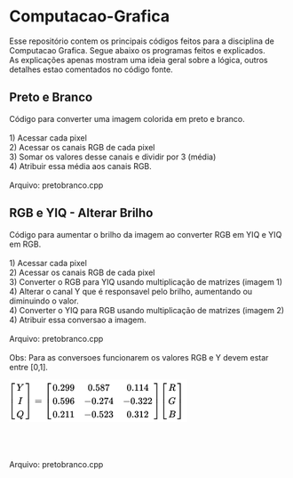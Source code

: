 # Computacao-Grafica

Esse repositório contem os principais códigos feitos para a disciplina de Computacao Grafica. Segue abaixo os programas feitos e explicados.
<br /> As explicações apenas mostram uma ideia geral sobre a lógica, outros detalhes estao comentados no código fonte.

<h2> Preto e Branco </h2>
Código para converter uma imagem colorida em preto e branco.
<br />
<br />1) Acessar cada pixel
<br />2) Acessar os canais RGB de cada pixel
<br />3) Somar os valores desse canais e dividir por 3 (média)
<br />4) Atribuir essa média aos canais RGB.
<br />
<br />Arquivo: pretobranco.cpp

<h2> RGB e YIQ - Alterar Brilho</h2>
Código para aumentar o brilho da imagem ao converter RGB em YIQ e YIQ em RGB.
<br />
<br />1) Acessar cada pixel
<br />2) Acessar os canais RGB de cada pixel
<br />3) Converter o RGB para YIQ usando multiplicação de matrizes (imagem 1)
<br />4) Alterar o canal Y que é responsavel pelo brilho, aumentando ou diminuindo o valor.
<br />4) Converter o YIQ para RGB usando multiplicação de matrizes (imagem 2)
<br />4) Atribuir essa conversao a imagem.
<br />
<br />Arquivo: pretobranco.cpp

<br />
<br />Obs: Para as conversoes funcionarem os valores RGB e Y devem estar entre [0,1].

<br />



![Alt text](/images/rgbyiq.png?raw=true "Imagem 1")


<br />






<br />
<br />Arquivo: pretobranco.cpp
